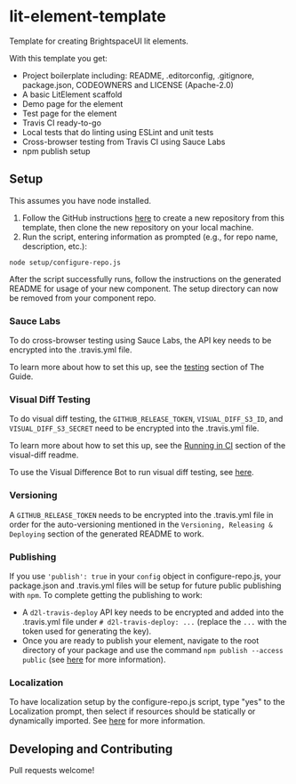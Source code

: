 # lit-element-template

Template for creating BrightspaceUI lit elements.

With this template you get:

* Project boilerplate including: README, .editorconfig, .gitignore, package.json, CODEOWNERS and LICENSE (Apache-2.0)
* A basic LitElement scaffold
* Demo page for the element
* Test page for the element
* Travis CI ready-to-go
* Local tests that do linting using ESLint and unit tests
* Cross-browser testing from Travis CI using Sauce Labs
* npm publish setup

## Setup

This assumes you have node installed.

1. Follow the GitHub instructions [here](https://help.github.com/en/articles/creating-a-repository-from-a-template) to create a new repository from this template, then clone the new repository on your local machine.
2. Run the script, entering information as prompted (e.g., for repo name, description, etc.):
```
node setup/configure-repo.js
```

After the script successfully runs, follow the instructions on the generated README for usage of your new component. The setup directory can now be removed from your component repo.

### Sauce Labs

To do cross-browser testing using Sauce Labs, the API key needs to be encrypted into the .travis.yml file.

To learn more about how to set this up, see the [testing](https://github.com/BrightspaceUI/guide/wiki/Testing) section of The Guide.

### Visual Diff Testing

To do visual diff testing, the `GITHUB_RELEASE_TOKEN`, `VISUAL_DIFF_S3_ID`, and `VISUAL_DIFF_S3_SECRET` need to be encrypted into the .travis.yml file.

To learn more about how to set this up, see the [Running in CI](https://github.com/BrightspaceUI/visual-diff#running-in-ci) section of the visual-diff readme.

To use the Visual Difference Bot to run visual diff testing, see [here](https://github.com/BrightspaceUI/visual-difference-bot/blob/master/README.md/#utilizing-the-deployed-bot-for-your-existing-brightspace-repo).

### Versioning

A `GITHUB_RELEASE_TOKEN` needs to be encrypted into the .travis.yml file in order for the auto-versioning mentioned in the `Versioning, Releasing & Deploying` section of the generated README to work.

### Publishing

If you use `'publish': true` in your `config` object in configure-repo.js, your package.json and .travis.yml files will be setup for future public publishing with `npm`. To complete getting the publishing to work:
* A `d2l-travis-deploy` API key needs to be encrypted and added into the .travis.yml file under `# d2l-travis-deploy: ...` (replace the `...` with the token used for generating the key).
* Once you are ready to publish your element, navigate to the root directory of your package and use the command `npm publish --access public` (see [here](https://docs.npmjs.com/creating-and-publishing-scoped-public-packages#publishing-scoped-public-packages) for more information).

### Localization

To have localization setup by the configure-repo.js script, type "yes" to the Localization prompt, then select if resources should be statically or dynamically imported. See [here](https://github.com/BrightspaceUI/core/blob/master/mixins/localize-mixin.md#language-resources) for more information.

## Developing and Contributing

Pull requests welcome!
